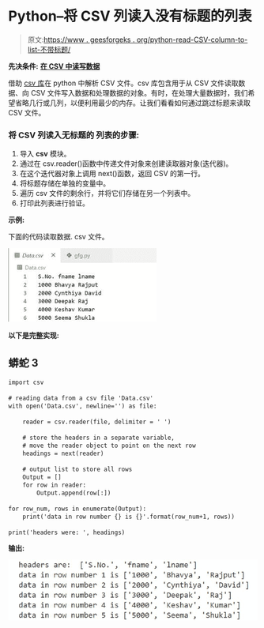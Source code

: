 # Python–将 CSV 列读入没有标题的列表

> 原文:[https://www . geesforgeks . org/python-read-CSV-column-to-list-不带标题/](https://www.geeksforgeeks.org/python-read-csv-column-into-list-without-header/)

**先决条件:** [**在 CSV 中读写数据**](https://www.geeksforgeeks.org/reading-and-writing-csv-files-in-python/)

借助 [csv 库](https://www.geeksforgeeks.org/working-csv-files-python/)在 python 中解析 CSV 文件。csv 库包含用于从 CSV 文件读取数据、向 CSV 文件写入数据和处理数据的对象。有时，在处理大量数据时，我们希望省略几行或几列，以便利用最少的内存。让我们看看如何通过跳过标题来读取 CSV 文件。

### **将 CSV 列读入无标题的** **列表的步骤:**

1.  导入 **csv** 模块。
2.  通过在 csv.reader()函数中传递文件对象来创建读取器对象(迭代器)。
3.  在这个迭代器对象上调用 next()函数，返回 CSV 的第一行。
4.  将标题存储在单独的变量中。
5.  遍历 csv 文件的剩余行，并将它们存储在另一个列表中。
6.  打印此列表进行验证。

**示例:**

下面的代码读取数据. csv 文件。

![](img/26e1067685b72b5ce98a4eb45a548141.png)

**以下是完整实现:**

## 蟒蛇 3

```
import csv

# reading data from a csv file 'Data.csv'
with open('Data.csv', newline='') as file:

    reader = csv.reader(file, delimiter = ' ')

    # store the headers in a separate variable,
    # move the reader object to point on the next row
    headings = next(reader)

    # output list to store all rows
    Output = []
    for row in reader:
        Output.append(row[:])

for row_num, rows in enumerate(Output):
    print('data in row number {} is {}'.format(row_num+1, rows))

print('headers were: ', headings)
```

**输出:**

![](img/27d60f5de923726cc46600918da56b42.png)